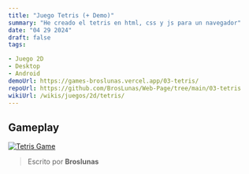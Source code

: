 ```yaml
---
title: "Juego Tetris (+ Demo)"
summary: "He creado el tetris en html, css y js para un navegador"
date: "04 29 2024"
draft: false
tags:

- Juego 2D
- Desktop
- Android
demoUrl: https://games-broslunas.vercel.app/03-tetris/
repoUrl: https://github.com/BrosLunas/Web-Page/tree/main/03-tetris
wikiUrl: /wikis/juegos/2d/tetris/
---
```


## Gameplay
[![Tetris Game](/assets/img/games/tetris.png)](/assets/video/gameplay/tetris.mp4)

> Escrito por **Broslunas**
